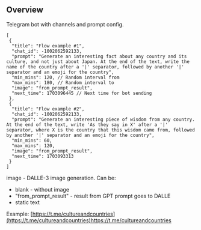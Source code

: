 ## Overview

Telegram bot with channels and prompt config.

```
[
 {
  "title": "Flow example #1",
  "chat_id": -1002062592133,
  "prompt": "Generate an interesting fact about any country and its culture, and not just about Japan. At the end of the text, write the name of the country after a '|' separator, followed by another '|' separator and an emoji for the country",
  "min_mins": 120, // Random interval from
  "max_mins": 180, // Random interval to
  "image": "from_prompt_result",
  "next_time": 1703096445 // Next time for bot sending
 },
 {
  "title": "Flow example #2",
  "chat_id": -1002062592133,
  "prompt": "Generate an interesting piece of wisdom from any country. At the end of the text, write 'As they say in X' after a '|' separator, where X is the country that this wisdom came from, followed by another '|' separator and an emoji for the country",
  "min_mins": 60,
  "max_mins": 120,
  "image": "from_prompt_result",
  "next_time": 1703093313
 }
]
```

image - DALLE-3 image generation. Can be:

- blank - without image
- "from_prompt_result" - result from GPT prompt goes to DALLE
- static text  

Example: [https://t.me/cultureandcountries](https://t.me/cultureandcountries)https://t.me/cultureandcountries
